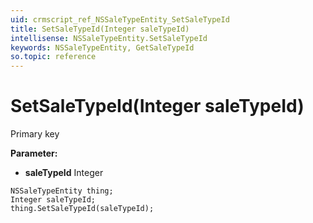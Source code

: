 ```yaml
---
uid: crmscript_ref_NSSaleTypeEntity_SetSaleTypeId
title: SetSaleTypeId(Integer saleTypeId)
intellisense: NSSaleTypeEntity.SetSaleTypeId
keywords: NSSaleTypeEntity, GetSaleTypeId
so.topic: reference
---
```


# SetSaleTypeId(Integer saleTypeId)

Primary key

**Parameter:** 
* **saleTypeId** Integer

```crmscript
NSSaleTypeEntity thing;
Integer saleTypeId;
thing.SetSaleTypeId(saleTypeId);
```

